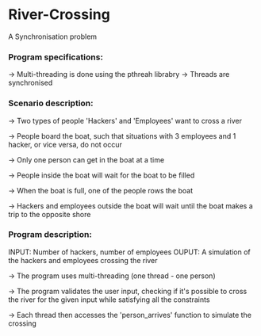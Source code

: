 # River-Crossing
A Synchronisation problem

### Program specifications:

  -> Multi-threading is done using the pthreah librabry
  -> Threads are synchronised

### Scenario description:
  
  -> Two types of people 'Hackers' and 'Employees' want to cross a river
  
  -> People board the boat, such that situations with 3 employees and 1 hacker, or vice versa, do not occur
  
  -> Only one person can get in the boat at a time
  
  -> People inside the boat will wait for the boat to be filled
  
  -> When the boat is full, one of the people rows the boat
 
  -> Hackers and employees outside the boat will wait until the boat makes a trip to the opposite shore
  
  
### Program description:

  INPUT: Number of hackers, number of employees
  OUPUT: A simulation of the hackers and employees crossing the river
  
  -> The program uses multi-threading (one thread - one person)
  
  -> The program validates the user input, checking if it's possible to cross the river for the given input while satisfying all the constraints
  
  -> Each thread then accesses the 'person_arrives' function to simulate the crossing
